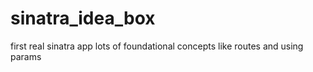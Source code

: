 sinatra_idea_box
================

first real sinatra app
lots of foundational concepts like routes and using params
